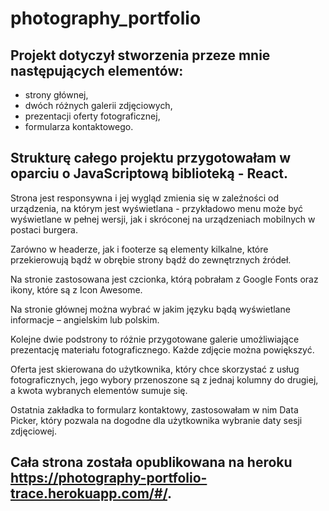 # photography_portfolio

## Projekt dotyczył stworzenia przeze mnie następujących elementów:
* strony głównej,
* dwóch różnych galerii zdjęciowych,
* prezentacji oferty fotograficznej,
* formularza kontaktowego.

## Strukturę całego projektu przygotowałam w oparciu o JavaScriptową biblioteką - React. 

Strona jest responsywna i jej wygląd zmienia się w zaleźności od urządzenia, na którym jest wyświetlana - przykładowo menu może być wyświetlane w pełnej wersji, jak i skróconej na urządzeniach mobilnych w postaci burgera. 

Zarówno w headerze, jak i footerze są elementy kilkalne, które przekierowują bądź w obrębie strony bądź do zewnętrznych źródeł. 

Na stronie zastosowana jest czcionka, którą pobrałam z Google Fonts oraz ikony, które są z Icon Awesome.  

Na stronie głównej można wybrać w jakim języku bądą wyświetlane informacje – angielskim lub polskim. 

Kolejne dwie podstrony to różnie przygotowane galerie umożliwiające prezentację materiału fotograficznego. Każde zdjęcie można powiększyć.

Oferta jest skierowana do użytkownika, który chce skorzystać z usług fotograficznych, jego wybory przenoszone są z jednaj kolumny do drugiej, a kwota wybranych elementów sumuje się.

Ostatnia zakładka to formularz kontaktowy, zastosowałam w nim Data Picker, który pozwala na dogodne dla użytkownika wybranie daty sesji zdjęciowej.

## Cała strona została opublikowana na heroku https://photography-portfolio-trace.herokuapp.com/#/. 
